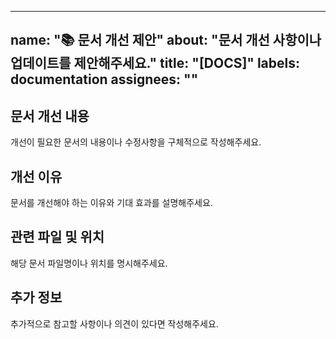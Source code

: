 

---
name: "📚 문서 개선 제안"
about: "문서 개선 사항이나 업데이트를 제안해주세요."
title: "[DOCS]"
labels: documentation
assignees: ""
---

## 문서 개선 내용
개선이 필요한 문서의 내용이나 수정사항을 구체적으로 작성해주세요.

## 개선 이유
문서를 개선해야 하는 이유와 기대 효과를 설명해주세요.

## 관련 파일 및 위치
해당 문서 파일명이나 위치를 명시해주세요.

## 추가 정보
추가적으로 참고할 사항이나 의견이 있다면 작성해주세요.
